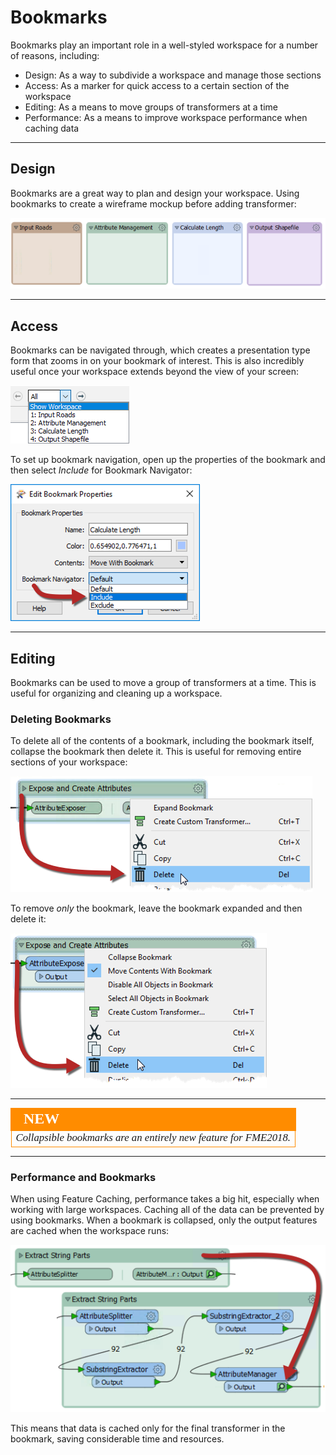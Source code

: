 # Bookmarks 

Bookmarks play an important role in a well-styled workspace for a number of reasons, including:

- Design: As a way to subdivide a workspace and manage those sections
- Access: As a marker for quick access to a certain section of the workspace
- Editing: As a means to move groups of transformers at a time
- Performance: As a means to improve workspace performance when caching data

---

## Design ##

Bookmarks are a great way to plan and design your workspace. Using bookmarks to create a wireframe mockup before adding transformer:

![](./Images/Img2.058.BookmarkWireframe.png)

---

## Access ##

Bookmarks can be navigated through, which creates a presentation type form that zooms in on your bookmark of interest. This is also incredibly useful once your workspace extends beyond the view of your screen:

![](./Images/Img2.059.BookmarkNavigator.png)

To set up bookmark navigation, open up the properties of the bookmark and then select *Include* for Bookmark Navigator:

![](./Images/Img2.060.BookmarkNavigatorProperties.png)

---

## Editing ##

Bookmarks can be used to move a group of transformers at a time. This is useful for organizing and cleaning up a workspace. 

### Deleting Bookmarks ###

To delete all of the contents of a bookmark, including the bookmark itself, collapse the bookmark then delete it. This is useful for removing entire sections of your workspace:

![](./Images/Img2.061.CollapseDeleteBookmark.png)

To remove *only* the bookmark, leave the bookmark expanded and then delete it:

![](./Images/Img2.062.ExpandDeleteBookmark.png)

---

<!--New Section--> 

<table style="border-spacing: 0px">
<tr>
<td style="vertical-align:middle;background-color:darkorange;border: 2px solid darkorange">
<i class="fa fa-bolt fa-lg fa-pull-left fa-fw" style="color:white;padding-right: 12px;vertical-align:text-top"></i>
<span style="color:white;font-size:x-large;font-weight: bold;font-family:serif">NEW</span>
</td>
</tr>

<tr>
<td style="border: 1px solid darkorange">
<span style="font-family:serif; font-style:italic; font-size:larger">
Collapsible bookmarks are an entirely new feature for FME2018.
</span>
</td>
</tr>
</table>

---

### Performance and Bookmarks ###

When using Feature Caching, performance takes a big hit, especially when working with large workspaces. Caching all of the data can be prevented by using bookmarks. When a bookmark is collapsed, only the output features are cached when the workspace runs:

![](./Images/Img2.064.CollapseBookmarkCaching.png)

This means that data is cached only for the final transformer in the bookmark, saving considerable time and resources. 
